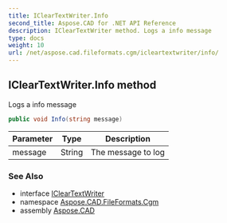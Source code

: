 ```yaml
---
title: IClearTextWriter.Info
second_title: Aspose.CAD for .NET API Reference
description: IClearTextWriter method. Logs a info message
type: docs
weight: 10
url: /net/aspose.cad.fileformats.cgm/icleartextwriter/info/
---
```

## IClearTextWriter.Info method

Logs a info message

```csharp
public void Info(string message)
```

| Parameter | Type | Description |
| --- | --- | --- |
| message | String | The message to log |

### See Also

* interface [IClearTextWriter](../)
* namespace [Aspose.CAD.FileFormats.Cgm](../../icleartextwriter/)
* assembly [Aspose.CAD](../../../)


